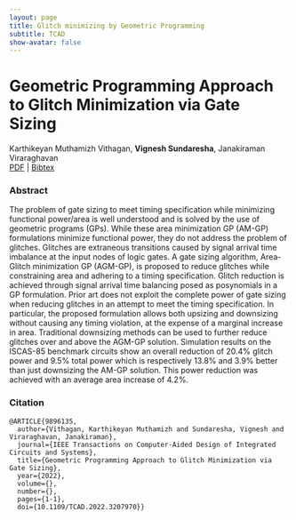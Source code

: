 ```yaml
---
layout: page
title: Glitch minimizing by Geometric Programming
subtitle: TCAD
show-avatar: false
---
```


# Geometric Programming Approach to Glitch Minimization via Gate Sizing
Karthikeyan Muthamizh Vithagan, **Vignesh Sundaresha**, Janakiraman Viraraghavan  
[PDF](https://ieeexplore.ieee.org/document/9896135) | [Bibtex](#citation)

### Abstract
The problem of gate sizing to meet timing specification while minimizing functional power/area is well understood and is solved by the use of geometric programs (GPs). While these area minimization GP (AM-GP) formulations minimize functional power, they do not address the problem of glitches. Glitches are extraneous transitions caused by signal arrival time imbalance at the input nodes of logic gates. A gate sizing algorithm, Area-Glitch minimization GP (AGM-GP), is proposed to reduce glitches while constraining area and adhering to a timing specification. Glitch reduction is achieved through signal arrival time balancing posed as posynomials in a GP formulation. Prior art does not exploit the complete power of gate sizing when reducing glitches in an attempt to meet the timing specification. In particular, the proposed formulation allows both upsizing and downsizing without causing any timing violation, at the expense of a marginal increase in area. Traditional downsizing methods can be used to further reduce glitches over and above the AGM-GP solution. Simulation results on the ISCAS-85 benchmark circuits show an overall reduction of 20.4% glitch power and 9.5% total power which is respectively 13.8% and 3.9% better than just downsizing the AM-GP solution. This power reduction was achieved with an average area increase of 4.2%.
### Citation
<pre><code>@ARTICLE{9896135,
  author={Vithagan, Karthikeyan Muthamizh and Sundaresha, Vignesh and Viraraghavan, Janakiraman},
  journal={IEEE Transactions on Computer-Aided Design of Integrated Circuits and Systems}, 
  title={Geometric Programming Approach to Glitch Minimization via Gate Sizing}, 
  year={2022},
  volume={},
  number={},
  pages={1-1},
  doi={10.1109/TCAD.2022.3207970}}
</code></pre>
